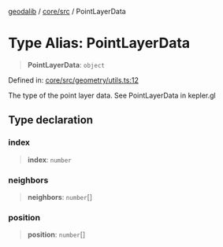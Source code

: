 [geodalib](../../../modules.md) / [core/src](../index.md) / PointLayerData

# Type Alias: PointLayerData

> **PointLayerData**: `object`

Defined in: [core/src/geometry/utils.ts:12](https://github.com/GeoDaCenter/geoda-lib/blob/9716a45cca9cf3b644d6187deeb842d47f2b7a3a/js/packages/core/src/geometry/utils.ts#L12)

The type of the point layer data. See PointLayerData in kepler.gl

## Type declaration

### index

> **index**: `number`

### neighbors

> **neighbors**: `number`[]

### position

> **position**: `number`[]
